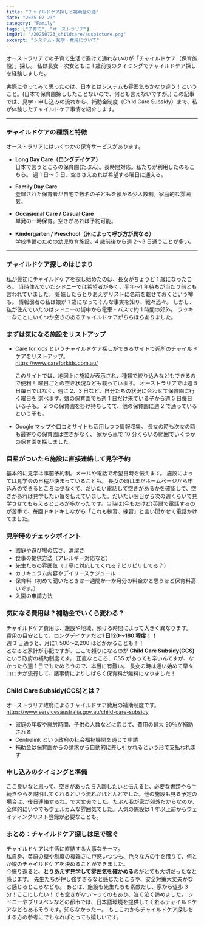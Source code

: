 ```yaml
---
title: "チャイルドケア探しと補助金の話"
date: "2025-07-23"
category: "Family"
tags: ["子育て", "オーストラリア"]
imgUrl: "/20250723_childcare/auspicture.png"
excerpt: "システム・見学・費用について"
---
```


オーストラリアでの子育て生活で避けて通れないのが「チャイルドケア（保育施設）」探し。
私は長女・次女ともに 1 歳前後のタイミングでチャイルドケア探しを経験しました。

実際にやってみて思ったのは、日本とはシステムも雰囲気もかなり違う！ということ。(日本で保育園探ししたことないので、何とも言えないですが。)
この記事では、見学・申し込みの流れから、補助金制度（Child Care Subsidy）まで、私が体験したチャイルドケア事情を紹介します。

---

### チャイルドケアの種類と特徴

オーストラリアにはいくつかの保育サービスがあります。

- **Long Day Care（ロングデイケア）**  
  日本で言うところの保育園(たぶん)。長時間対応。私たちが利用したのもこちら。
  週 1 日～ 5 日、空きさえあれば希望する曜日に通える。

- **Family Day Care**  
  登録された保育者が自宅で数名の子どもを預かる少人数制。家庭的な雰囲気。

- **Occasional Care / Casual Care**  
  単発の一時保育。空きがあれば予約可能。

- **Kindergarten / Preschool（州によって呼び方が異なる）**  
  学校準備のための幼児教育施設。4 歳前後から週 2〜3 日通うことが多い。

---

### チャイルドケア探しのはじまり

私が最初にチャイルドケアを探し始めたのは、長女がちょうど 1 歳になったころ。
当時住んでいたシドニーでは希望者が多く、半年〜1 年待ちが当たり前とも言われていました。
妊娠したらとりあえずリストに名前を載せておくという噂も。
情報弱者の私は娘が 1 歳になってそんな事実を知り、戦々恐々。
しかし、私が住んでいたのはシドニーの街中から電車・バスで約 1 時間の郊外。
ラッキーなことにいくつか空きのあるチャイルドケアがちらほらありました。

### まずは気になる施設をリストアップ

- Care for kids というチャイルドケア探しができるサイトで近所のチャイルドケアをリストアップ。  
  https://www.careforkids.com.au/

  このサイトでは、地図上に施設が表示され、種類で絞り込みなどもできるので便利！
  曜日ごとの空き状況なども載っています。
  オーストラリアでは週 5 日毎日ではなく、週に 2、3 日など、自分たちの状況に合わせて保育園に行く曜日を
  選べます。娘の保育園でも週 1 日だけ来ている子から週 5 日毎日いる子も。
  2 つの保育園を掛け持ちしてて、他の保育園に週 2 で通っているという子も。

- Google マップや口コミサイトも活用しつつ情報収集。
  長女の時も次女の時も最寄りの保育園は空きがなく、
  家から車で 10 分くらいの範囲でいくつかの保育園を探しました。

### 目星がついたら施設に直接連絡して見学予約

基本的に見学は事前予約制。メールや電話で希望日時を伝えます。
施設によっては見学会の日程が決まっていることも。
長女の時はまだホームページから申込みのできるところは少なくて、だいたい電話して空きがあるかを確認して、空きがあれば見学したい旨を伝えていました。だいたい翌日から次の週くらいで見学させてもらえるところが多かったです。当時は(今もだけど)英語で電話するのが苦手で、毎回ドキドキしながら「これも練習、練習」と言い聞かせて電話かけてました。

### 見学時のチェックポイント

- 園庭や遊び場の広さ、清潔さ
- 食事の提供方法（アレルギー対応など）
- 先生たちの雰囲気（丁寧に対応してくれる？ピリピリしてる？）
- カリキュラム内容やデイリースケジュール
- 保育料（初めて聞いたときは一週間か一か月分の料金かと思うほど保育料高いです。）
- 入園の申請方法

### 気になる費用は？補助金でいくら変わる？

チャイルドケア費用は、施設や地域、預ける時間によって大きく異なります。  
費用の目安として、ロングデイケアだと**1 日$120〜$180 程度！！**  
週 3 日通うと、月に$1,500〜$2,200 ほどかかることも！！  
となると家計が心配ですが、ここで頼りになるのが **Child Care Subsidy(CCS)** という政府の補助制度です。
正直なところ、CSS があっても辛いんですが、なかったら週 1 日でもためらうので、本当に有難い。
長女の時は通い始めて早々コロナが流行して、諸事情によりしばらく保育料が無料になりました！

### Child Care Subsidy(CCS)とは？

オーストラリア政府によるチャイルドケア費用の補助制度です。  
https://www.servicesaustralia.gov.au/child-care-subsidy

- 家庭の年収や就労時間、子供の人数などに応じて、費用の最大 90％が補助される
- Centrelink という政府の社会福祉機関を通じて申請
- 補助金は保育園からの請求から自動的に差し引かれるという形で支払われます

### 申し込みのタイミングと準備

ここ良いなと思って、空きがあったら入園したいと伝えると、必要な書類やら手続きやらを説明してくれるという流れがほとんどでした。他の施設も見る予定の場合は、後日連絡するね。で大丈夫でした。たぶん我が家が郊外だからなのか、全体的にいつでもウェルカムな雰囲気でした。人気の施設は 1 年以上前からウェイティングリスト登録が必要なことも。

### まとめ：チャイルドケア探しは足で稼ぐ

チャイルドケアは生活に直結する大事なテーマ。  
私自身、英語の壁や制度の複雑さに戸惑いつつも、色々な方の手を借りて、何とか娘のチャイルドケアを決めることができました。  
今振り返ると、**とりあえず見学して雰囲気を確かめる**のがとても大切だったなと感じます。
先生たちが押し強すぎるなと感じたところや、安全対策大丈夫かなと感じるところなども。
あとは、施設も先生たちも素敵だし、家から徒歩 3 分！ここにしたい！でも空きがない～ってのもあり、泣く泣く諦めました。
シドニーやブリスベンなどの都市では、日本語環境を提供してくれるチャイルドケアなどもあるそうです。知らなかったー。
もしこれからチャイルドケア探しをする方の参考にでもなればとっても嬉しいです。
